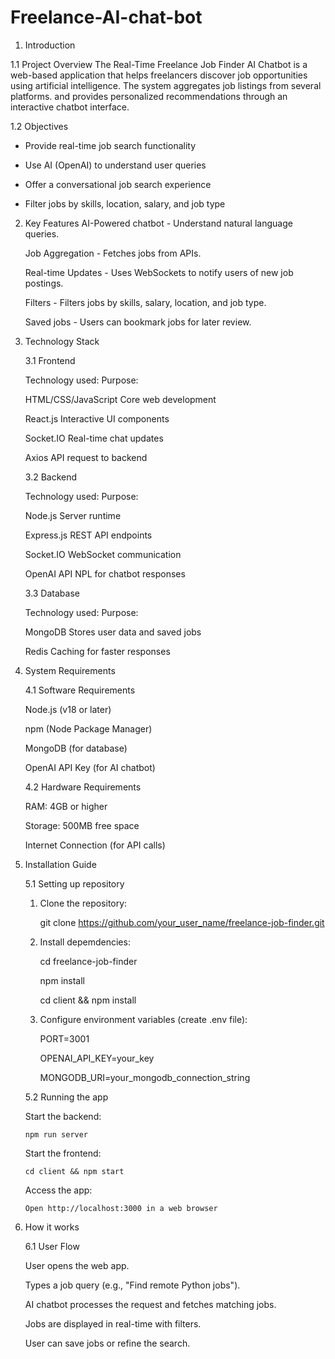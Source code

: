 # Freelance-AI-chat-bot
1. Introduction

  1.1 Project Overview 
  The Real-Time Freelance Job Finder AI Chatbot is a web-based application that helps         freelancers discover job opportunities using artificial intelligence. The system aggregates job   listings from several platforms. and provides personalized recommendations through an   interactive chatbot interface.

  1.2 Objectives
  * Provide real-time job search functionality

  * Use AI (OpenAI) to understand user queries

  * Offer a conversational job search experience

  * Filter jobs by skills, location, salary, and job type

2. Key Features
   AI-Powered chatbot - Understand natural language queries.

   Job Aggregation - Fetches jobs from APIs.

   Real-time Updates - Uses WebSockets to notify users of new job postings.

   Filters - Filters jobs by skills, salary, location, and job type.

   Saved jobs - Users can bookmark jobs for later review.

3. Technology Stack

   3.1 Frontend
   
     Technology used:                 Purpose:

     HTML/CSS/JavaScript        Core web development

     React.js                   Interactive UI components

     Socket.IO                  Real-time chat updates

     Axios                      API request to backend

   3.2 Backend

     Technology used:                 Purpose:

     Node.js                      Server runtime

     Express.js                   REST API endpoints

     Socket.IO                    WebSocket communication

     OpenAI API                   NPL for chatbot responses

   3.3 Database

     Technology used:                  Purpose:

     MongoDB                      Stores user data and saved jobs

     Redis                        Caching for faster responses

4. System Requirements

   4.1 Software Requirements

     Node.js (v18 or later)

     npm (Node Package Manager)

     MongoDB (for database)

     OpenAI API Key (for AI chatbot)

   4.2 Hardware Requirements

     RAM: 4GB or higher

     Storage: 500MB free space

     Internet Connection (for API calls)

5. Installation Guide

   5.1 Setting up repository

     1. Clone the repository:

        git clone https://github.com/your_user_name/freelance-job-finder.git

     2. Install depemdencies:

        cd freelance-job-finder
        
        npm install

        cd client && npm install

     3. Configure environment variables (create .env file):
  
        PORT=3001

        OPENAI_API_KEY=your_key

        MONGODB_URI=your_mongodb_connection_string

   5.2 Running the app

     Start the backend:

       npm run server

     Start the frontend:

       cd client && npm start

     Access the app:

       Open http://localhost:3000 in a web browser

6. How it works

   6.1 User Flow

      User opens the web app.

      Types a job query (e.g., "Find remote Python jobs").

      AI chatbot processes the request and fetches matching jobs.

      Jobs are displayed in real-time with filters.

      User can save jobs or refine the search.
     
